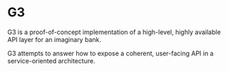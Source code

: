 # G3

G3 is a proof-of-concept implementation of a high-level, highly available API
layer for an imaginary bank.

G3 attempts to answer how to expose a coherent, user-facing API in a
service-oriented architecture.

